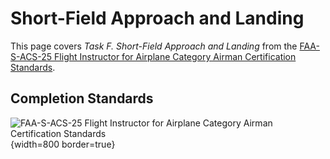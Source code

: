 # Short-Field Approach and Landing

This page covers *Task F. Short-Field Approach and Landing* from the [FAA-S-ACS-25 Flight Instructor for Airplane Category Airman Certification Standards](https://www.faa.gov/training_testing/testing/acs/cfi_airplane_acs_25.pdf).

<!--@include: ./docs/src/includes/takeoff-landing/short-field-landing.md | shift:1-->

## Completion Standards

![[FAA-S-ACS-25 Flight Instructor for Airplane Category Airman Certification Standards](https://www.faa.gov/training_testing/testing/acs/cfi_airplane_acs_25.pdf)](/img/faa-s-acs-25/faa-s-acs-25-vii-f-short-landing.png){width=800 border=true}
